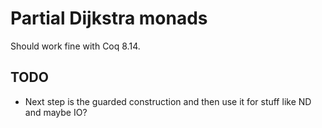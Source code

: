 # Partial Dijkstra monads

Should work fine with Coq 8.14.

## TODO

- Next step is the guarded construction and then use it for stuff like ND and
maybe IO?